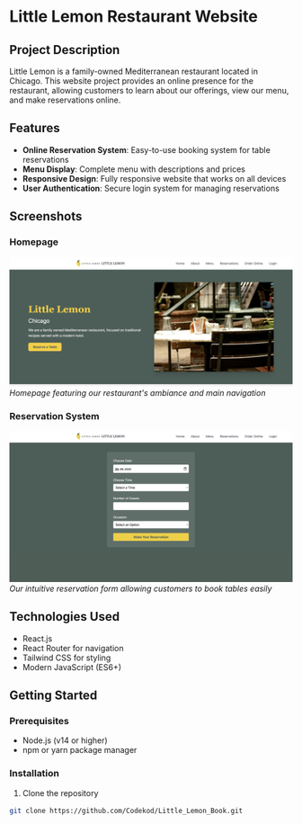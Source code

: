 # Little Lemon Restaurant Website

## Project Description
Little Lemon is a family-owned Mediterranean restaurant located in Chicago. This website project provides an online presence for the restaurant, allowing customers to learn about our offerings, view our menu, and make reservations online.

## Features
- **Online Reservation System**: Easy-to-use booking system for table reservations
- **Menu Display**: Complete menu with descriptions and prices
- **Responsive Design**: Fully responsive website that works on all devices
- **User Authentication**: Secure login system for managing reservations

## Screenshots

### Homepage
![Little Lemon Homepage](screenshoots/little1.jpg)
*Homepage featuring our restaurant's ambiance and main navigation*

### Reservation System
![Reservation Form](screenshoots/little2.jpg)
*Our intuitive reservation form allowing customers to book tables easily*

## Technologies Used
- React.js
- React Router for navigation
- Tailwind CSS for styling
- Modern JavaScript (ES6+)

## Getting Started

### Prerequisites
- Node.js (v14 or higher)
- npm or yarn package manager

### Installation
1. Clone the repository
```bash
git clone https://github.com/Codekod/Little_Lemon_Book.git
